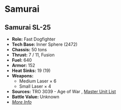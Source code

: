 # Samurai 

## Samurai SL-25 

- **Role:** Fast Dogfighter 
- **Tech Base:** Inner Sphere (2472) 
- **Chassis:** 50 tons 
- **Thrust:** 7 / 11, Fusion 
- **Fuel:** 640 
- **Armor:** 152 
- **Heat Sinks:** 19 (19) 
- **Weapons:** 
  - Medium Laser × 6 
  - Small Laser × 4 
- **Sources:** TRO 3039 - Age of War , [Master Unit List](http://masterunitlist.info/Unit/Details/2790) 
- **Battle Value:** Unknown 
- [*More Info*](samurai/samurai_sl-25.md) 

